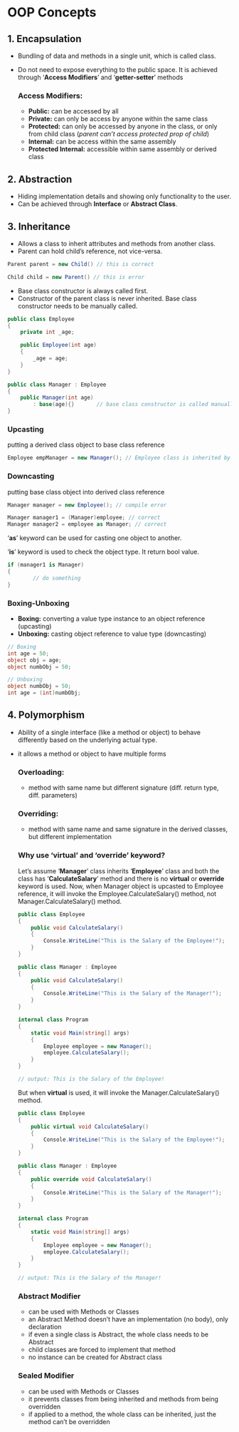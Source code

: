 # OOP Concepts

## 1. Encapsulation

- Bundling of data and methods in a single unit, which is called class.
- Do not need to expose everything to the public space. It is achieved through ‘**Access Modifiers**’ and ‘**getter-setter**’ methods
    
    ### Access Modifiers:
    
    - **Public:** can be accessed by all
    - **Private:** can only be access by anyone within the same class
    - **Protected:** can only be accessed by anyone in the class, or only from child class (*parent can’t access protected prop of child*)
    - **Internal:** can be access within the same assembly
    - **Protected Internal:** accessible within same assembly or derived class

## 2. Abstraction

- Hiding implementation details and showing only functionality to the user.
- Can be achieved through **Interface** or **Abstract Class**.

## 3. Inheritance

- Allows a class to inherit attributes and methods from another class.
- Parent can hold child’s reference, not vice-versa.

```csharp
Parent parent = new Child() // this is correct

Child child = new Parent() // this is error
```

- Base class constructor is always called first.
- Constructor of the parent class is never inherited. Base class constructor needs to be manually called.

```csharp
public class Employee
{
    private int _age;

    public Employee(int age)
    {
        _age = age;
    }
}

public class Manager : Employee
{
    public Manager(int age)
        : base(age){}       // base class constructor is called manually
}
```

### Upcasting

 putting a derived class object to base class reference

```csharp
Employee empManager = new Manager(); // Employee class is inherited by Manager class
```

### Downcasting

putting base class object into derived class reference

```csharp
Manager manager = new Employee(); // compile error

Manager manager1 = (Manager)employee; // correct
Manager manager2 = employee as Manager; // correct
```

‘**as**’ keyword can be used for casting one object to another.

‘**is**’ keyword is used to check the object type. It return bool value.

```csharp
if (manager1 is Manager)
{
		// do something
}
```

### Boxing-Unboxing

- **Boxing:** converting a value type instance to an object reference (upcasting)
- **Unboxing:** casting object reference to value type (downcasting)

```csharp
// Boxing
int age = 50;
object obj = age;
object numbObj = 50;

// Unboxing
object numbObj = 50;
int age = (int)numbObj;
```

## 4. Polymorphism

- Ability of a single interface (like a method or object) to behave differently based on the underlying actual type.
- it allows a method or object to have multiple forms
    
    ### Overloading:
    
    - method with same name but different signature (diff. return type, diff. parameters)
    
    ### Overriding:
    
    - method with same name and same signature in the derived classes, but different implementation
    
    ### **Why use ‘virtual’ and ‘override’ keyword?**
    
    Let’s assume ‘**Manager**’ class inherits ‘**Employee**’ class and both the class has ‘**CalculateSalary**’ method and there is no **virtual** or **override** keyword is used. Now, when Manager object is upcasted to Employee reference, it will invoke the Employee.CalculateSalary() method, not Manager.CalculateSalary() method.
    
    ```csharp
    public class Employee
    {
        public void CalculateSalary()
        {
            Console.WriteLine("This is the Salary of the Employee!");
        }
    }
    
    public class Manager : Employee
    {
        public void CalculateSalary()
        {
            Console.WriteLine("This is the Salary of the Manager!");
        }
    }
    
    internal class Program
    {
        static void Main(string[] args)
        {
            Employee employee = new Manager();
            employee.CalculateSalary();
        }
    }
    
    // output: This is the Salary of the Employee!
    ```
    
    But when **virtual** is used, it will invoke the Manager.CalculateSalary() method.
    
      
    
    ```csharp
    public class Employee
    {
        public virtual void CalculateSalary()
        {
            Console.WriteLine("This is the Salary of the Employee!");
        }
    }
    
    public class Manager : Employee
    {
        public override void CalculateSalary()
        {
            Console.WriteLine("This is the Salary of the Manager!");
        }
    }
    
    internal class Program
    {
        static void Main(string[] args)
        {
            Employee employee = new Manager();
            employee.CalculateSalary();
        }
    }
    
    // output: This is the Salary of the Manager!
    ```
    
    ### Abstract Modifier
    
    - can be used with Methods or Classes
    - an Abstract Method doesn’t have an implementation (no body), only declaration
    - if even a single class is Abstract, the whole class needs to be Abstract
    - child classes are forced to implement that method
    - no instance can be created for Abstract class
    
    ### Sealed Modifier
    
    - can be used with Methods or Classes
    - it prevents classes from being inherited and methods from being overridden
    - if applied to a method, the whole class can be inherited, just the method can’t be overridden
